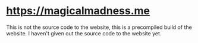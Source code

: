 # https://magicalmadness.me

This is not the source code to the website, this is a precompiled build of the website. I haven't given out the source code to the website yet.
